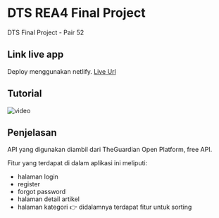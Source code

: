 # DTS REA4 Final Project

DTS Final Project - Pair 52

## Link live app

Deploy menggunakan netlify. [Live Url](https://dts-final-rea-b-52.netlify.app)

## Tutorial

![video](https://github.com/ivana-helvin/dts-final-52/public/main/finalproject.gif?raw=true)

## Penjelasan

API yang digunakan diambil dari TheGuardian Open Platform, free API.

Fitur yang terdapat di dalam aplikasi ini meliputi:
- halaman login
- register
- forgot password
- halaman detail artikel
- halaman kategori :point_right: didalamnya terdapat fitur untuk sorting
